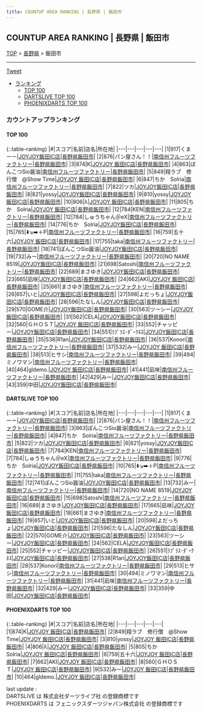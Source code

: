 ```yaml
---
title: COUNTUP AREA RANKING | 長野県 | 飯田市
---
```

## COUNTUP AREA RANKING | 長野県 | 飯田市

[TOP](/darts/rank/) > [長野県](/darts/rank/長野県/) > 飯田市

___

<a href="https://twitter.com/share?ref_src=twsrc%5Etfw" data-text="COUNTUP AREA RANKING | 長野県飯田市" class="twitter-share-button" data-hashtags="DARTSLIVE,PHOENIXDARTS,darts,ダーツ" data-show-count="false">Tweet</a>

* [ランキング](#カウントアップランキング)
    * [TOP 100](#top-100)
    * [DARTSLIVE TOP 100](#dartslive-top-100)
    * [PHOENIXDARTS TOP 100](#phoenixdarts-top-100)

### カウントアップランキング

#### TOP 100



{:.table-ranking}
|#|スコア|名前|店名|所在地|
|---|---|---|---|---|
|1|917|<span class="rank-name-dl">くまーー</span>|<a href="https://search.dartslive.com/jp/shop/adbb6fdef26f8321b21333aee1bd51e4">JOYJOY飯田IC店</a>|<a href="/darts/rank/長野県/飯田市">長野県飯田市</a>|
|2|876|<span class="rank-name-dl">パン屋さん！！</span>|<a href="https://search.dartslive.com/jp/shop/d4917cc6288412ed0d9b047a20a7ba1e">南信州フルーツファクトリー</a>|<a href="/darts/rank/長野県/飯田市">長野県飯田市</a>|
|3|874|<span class="rank-name-pd">K</span>|<a href="https://vs.phoenixdarts.com/jp/shop/shopDetailInfo/s_53497?s_seq=53497">JOYJOY 飯田IC店</a>|<a href="/darts/rank/長野県/飯田市">長野県飯田市</a>|
|4|863|<span class="rank-name-dl">ぽんこつSio醤油</span>|<a href="https://search.dartslive.com/jp/shop/d4917cc6288412ed0d9b047a20a7ba1e">南信州フルーツファクトリー</a>|<a href="/darts/rank/長野県/飯田市">長野県飯田市</a>|
|5|849|<span class="rank-name-pd">翔ラブ　修行僧　@Show Time</span>|<a href="https://vs.phoenixdarts.com/jp/shop/shopDetailInfo/s_53497?s_seq=53497">JOYJOY 飯田IC店</a>|<a href="/darts/rank/長野県/飯田市">長野県飯田市</a>|
|6|847|<span class="rank-name-dl">ちか　Solria</span>|<a href="https://search.dartslive.com/jp/shop/d4917cc6288412ed0d9b047a20a7ba1e">南信州フルーツファクトリー</a>|<a href="/darts/rank/長野県/飯田市">長野県飯田市</a>|
|7|822|<span class="rank-name-dl">ツカ</span>|<a href="https://search.dartslive.com/jp/shop/adbb6fdef26f8321b21333aee1bd51e4">JOYJOY飯田IC店</a>|<a href="/darts/rank/長野県/飯田市">長野県飯田市</a>|
|8|821|<span class="rank-name-dl">yossy</span>|<a href="https://search.dartslive.com/jp/shop/adbb6fdef26f8321b21333aee1bd51e4">JOYJOY飯田IC店</a>|<a href="/darts/rank/長野県/飯田市">長野県飯田市</a>|
|9|810|<span class="rank-name-pd">yossy</span>|<a href="https://vs.phoenixdarts.com/jp/shop/shopDetailInfo/s_53497?s_seq=53497">JOYJOY 飯田IC店</a>|<a href="/darts/rank/長野県/飯田市">長野県飯田市</a>|
|10|806|<span class="rank-name-pd">λ</span>|<a href="https://vs.phoenixdarts.com/jp/shop/shopDetailInfo/s_53497?s_seq=53497">JOYJOY 飯田IC店</a>|<a href="/darts/rank/長野県/飯田市">長野県飯田市</a>|
|11|805|<span class="rank-name-pd">ちか　Solria</span>|<a href="https://vs.phoenixdarts.com/jp/shop/shopDetailInfo/s_53497?s_seq=53497">JOYJOY 飯田IC店</a>|<a href="/darts/rank/長野県/飯田市">長野県飯田市</a>|
|12|784|<span class="rank-name-dl">KEN</span>|<a href="https://search.dartslive.com/jp/shop/d4917cc6288412ed0d9b047a20a7ba1e">南信州フルーツファクトリー</a>|<a href="/darts/rank/長野県/飯田市">長野県飯田市</a>|
|12|784|<span class="rank-name-dl">しゅうちゃん＠eX</span>|<a href="https://search.dartslive.com/jp/shop/d4917cc6288412ed0d9b047a20a7ba1e">南信州フルーツファクトリー</a>|<a href="/darts/rank/長野県/飯田市">長野県飯田市</a>|
|14|776|<span class="rank-name-dl">ちか　Solria</span>|<a href="https://search.dartslive.com/jp/shop/adbb6fdef26f8321b21333aee1bd51e4">JOYJOY飯田IC店</a>|<a href="/darts/rank/長野県/飯田市">長野県飯田市</a>|
|15|765|<span class="rank-name-dl">⬇️↘️➡️＋P</span>|<a href="https://search.dartslive.com/jp/shop/d4917cc6288412ed0d9b047a20a7ba1e">南信州フルーツファクトリー</a>|<a href="/darts/rank/長野県/飯田市">長野県飯田市</a>|
|16|759|<span class="rank-name-pd">五十六</span>|<a href="https://vs.phoenixdarts.com/jp/shop/shopDetailInfo/s_53497?s_seq=53497">JOYJOY 飯田IC店</a>|<a href="/darts/rank/長野県/飯田市">長野県飯田市</a>|
|17|755|<span class="rank-name-dl">taka</span>|<a href="https://search.dartslive.com/jp/shop/d4917cc6288412ed0d9b047a20a7ba1e">南信州フルーツファクトリー</a>|<a href="/darts/rank/長野県/飯田市">長野県飯田市</a>|
|18|741|<span class="rank-name-dl">ぽんこつSio醤油</span>|<a href="https://search.dartslive.com/jp/shop/adbb6fdef26f8321b21333aee1bd51e4">JOYJOY飯田IC店</a>|<a href="/darts/rank/長野県/飯田市">長野県飯田市</a>|
|19|732|<span class="rank-name-dl">みー</span>|<a href="https://search.dartslive.com/jp/shop/d4917cc6288412ed0d9b047a20a7ba1e">南信州フルーツファクトリー</a>|<a href="/darts/rank/長野県/飯田市">長野県飯田市</a>|
|20|720|<span class="rank-name-dl">NO NAME 8519</span>|<a href="https://search.dartslive.com/jp/shop/adbb6fdef26f8321b21333aee1bd51e4">JOYJOY飯田IC店</a>|<a href="/darts/rank/長野県/飯田市">長野県飯田市</a>|
|21|698|<span class="rank-name-dl">Satoshi</span>|<a href="https://search.dartslive.com/jp/shop/d4917cc6288412ed0d9b047a20a7ba1e">南信州フルーツファクトリー</a>|<a href="/darts/rank/長野県/飯田市">長野県飯田市</a>|
|22|689|<span class="rank-name-dl">まさゆき</span>|<a href="https://search.dartslive.com/jp/shop/adbb6fdef26f8321b21333aee1bd51e4">JOYJOY飯田IC店</a>|<a href="/darts/rank/長野県/飯田市">長野県飯田市</a>|
|23|665|<span class="rank-name-dl">凪咲</span>|<a href="https://search.dartslive.com/jp/shop/adbb6fdef26f8321b21333aee1bd51e4">JOYJOY飯田IC店</a>|<a href="/darts/rank/長野県/飯田市">長野県飯田市</a>|
|24|662|<span class="rank-name-pd">AKI</span>|<a href="https://vs.phoenixdarts.com/jp/shop/shopDetailInfo/s_53497?s_seq=53497">JOYJOY 飯田IC店</a>|<a href="/darts/rank/長野県/飯田市">長野県飯田市</a>|
|25|661|<span class="rank-name-dl">まさゆき</span>|<a href="https://search.dartslive.com/jp/shop/d4917cc6288412ed0d9b047a20a7ba1e">南信州フルーツファクトリー</a>|<a href="/darts/rank/長野県/飯田市">長野県飯田市</a>|
|26|657|<span class="rank-name-dl">いと</span>|<a href="https://search.dartslive.com/jp/shop/adbb6fdef26f8321b21333aee1bd51e4">JOYJOY飯田IC店</a>|<a href="/darts/rank/長野県/飯田市">長野県飯田市</a>|
|27|598|<span class="rank-name-dl">よだっちょ</span>|<a href="https://search.dartslive.com/jp/shop/adbb6fdef26f8321b21333aee1bd51e4">JOYJOY飯田IC店</a>|<a href="/darts/rank/長野県/飯田市">長野県飯田市</a>|
|28|596|<span class="rank-name-dl">たなしん</span>|<a href="https://search.dartslive.com/jp/shop/adbb6fdef26f8321b21333aee1bd51e4">JOYJOY飯田IC店</a>|<a href="/darts/rank/長野県/飯田市">長野県飯田市</a>|
|29|570|<span class="rank-name-dl">GOME介</span>|<a href="https://search.dartslive.com/jp/shop/adbb6fdef26f8321b21333aee1bd51e4">JOYJOY飯田IC店</a>|<a href="/darts/rank/長野県/飯田市">長野県飯田市</a>|
|30|563|<span class="rank-name-dl">ツーシー</span>|<a href="https://search.dartslive.com/jp/shop/adbb6fdef26f8321b21333aee1bd51e4">JOYJOY飯田IC店</a>|<a href="/darts/rank/長野県/飯田市">長野県飯田市</a>|
|31|562|<span class="rank-name-dl">CELA</span>|<a href="https://search.dartslive.com/jp/shop/adbb6fdef26f8321b21333aee1bd51e4">JOYJOY飯田IC店</a>|<a href="/darts/rank/長野県/飯田市">長野県飯田市</a>|
|32|560|<span class="rank-name-pd">ＧＨＯＳＴ</span>|<a href="https://vs.phoenixdarts.com/jp/shop/shopDetailInfo/s_53497?s_seq=53497">JOYJOY 飯田IC店</a>|<a href="/darts/rank/長野県/飯田市">長野県飯田市</a>|
|33|552|<span class="rank-name-dl">チャッピー</span>|<a href="https://search.dartslive.com/jp/shop/adbb6fdef26f8321b21333aee1bd51e4">JOYJOY飯田IC店</a>|<a href="/darts/rank/長野県/飯田市">長野県飯田市</a>|
|34|551|<span class="rank-name-dl">ﾗﾌﾟﾗｽ･ﾀﾞｰｸﾈｽ</span>|<a href="https://search.dartslive.com/jp/shop/adbb6fdef26f8321b21333aee1bd51e4">JOYJOY飯田IC店</a>|<a href="/darts/rank/長野県/飯田市">長野県飯田市</a>|
|35|538|<span class="rank-name-dl">R1an</span>|<a href="https://search.dartslive.com/jp/shop/adbb6fdef26f8321b21333aee1bd51e4">JOYJOY飯田IC店</a>|<a href="/darts/rank/長野県/飯田市">長野県飯田市</a>|
|36|537|<span class="rank-name-dl">Konori</span>|<a href="https://search.dartslive.com/jp/shop/d4917cc6288412ed0d9b047a20a7ba1e">南信州フルーツファクトリー</a>|<a href="/darts/rank/長野県/飯田市">長野県飯田市</a>|
|37|532|<span class="rank-name-pd">みー</span>|<a href="https://vs.phoenixdarts.com/jp/shop/shopDetailInfo/s_53497?s_seq=53497">JOYJOY 飯田IC店</a>|<a href="/darts/rank/長野県/飯田市">長野県飯田市</a>|
|38|513|<span class="rank-name-dl">ヒサシ</span>|<a href="https://search.dartslive.com/jp/shop/d4917cc6288412ed0d9b047a20a7ba1e">南信州フルーツファクトリー</a>|<a href="/darts/rank/長野県/飯田市">長野県飯田市</a>|
|39|494|<span class="rank-name-dl">ミノワマン</span>|<a href="https://search.dartslive.com/jp/shop/d4917cc6288412ed0d9b047a20a7ba1e">南信州フルーツファクトリー</a>|<a href="/darts/rank/長野県/飯田市">長野県飯田市</a>|
|40|464|<span class="rank-name-pd">gldemo.</span>|<a href="https://vs.phoenixdarts.com/jp/shop/shopDetailInfo/s_53497?s_seq=53497">JOYJOY 飯田IC店</a>|<a href="/darts/rank/長野県/飯田市">長野県飯田市</a>|
|41|441|<span class="rank-name-dl">凪咲</span>|<a href="https://search.dartslive.com/jp/shop/d4917cc6288412ed0d9b047a20a7ba1e">南信州フルーツファクトリー</a>|<a href="/darts/rank/長野県/飯田市">長野県飯田市</a>|
|42|429|<span class="rank-name-dl">みー</span>|<a href="https://search.dartslive.com/jp/shop/adbb6fdef26f8321b21333aee1bd51e4">JOYJOY飯田IC店</a>|<a href="/darts/rank/長野県/飯田市">長野県飯田市</a>|
|43|359|<span class="rank-name-dl">中田</span>|<a href="https://search.dartslive.com/jp/shop/adbb6fdef26f8321b21333aee1bd51e4">JOYJOY飯田IC店</a>|<a href="/darts/rank/長野県/飯田市">長野県飯田市</a>|


#### DARTSLIVE TOP 100



{:.table-ranking}
|#|スコア|名前|店名|所在地|
|---|---|---|---|---|
|1|917|<span class="rank-name-dl">くまーー</span>|<a href="https://search.dartslive.com/jp/shop/adbb6fdef26f8321b21333aee1bd51e4">JOYJOY飯田IC店</a>|<a href="/darts/rank/長野県/飯田市">長野県飯田市</a>|
|2|876|<span class="rank-name-dl">パン屋さん！！</span>|<a href="https://search.dartslive.com/jp/shop/d4917cc6288412ed0d9b047a20a7ba1e">南信州フルーツファクトリー</a>|<a href="/darts/rank/長野県/飯田市">長野県飯田市</a>|
|3|863|<span class="rank-name-dl">ぽんこつSio醤油</span>|<a href="https://search.dartslive.com/jp/shop/d4917cc6288412ed0d9b047a20a7ba1e">南信州フルーツファクトリー</a>|<a href="/darts/rank/長野県/飯田市">長野県飯田市</a>|
|4|847|<span class="rank-name-dl">ちか　Solria</span>|<a href="https://search.dartslive.com/jp/shop/d4917cc6288412ed0d9b047a20a7ba1e">南信州フルーツファクトリー</a>|<a href="/darts/rank/長野県/飯田市">長野県飯田市</a>|
|5|822|<span class="rank-name-dl">ツカ</span>|<a href="https://search.dartslive.com/jp/shop/adbb6fdef26f8321b21333aee1bd51e4">JOYJOY飯田IC店</a>|<a href="/darts/rank/長野県/飯田市">長野県飯田市</a>|
|6|821|<span class="rank-name-dl">yossy</span>|<a href="https://search.dartslive.com/jp/shop/adbb6fdef26f8321b21333aee1bd51e4">JOYJOY飯田IC店</a>|<a href="/darts/rank/長野県/飯田市">長野県飯田市</a>|
|7|784|<span class="rank-name-dl">KEN</span>|<a href="https://search.dartslive.com/jp/shop/d4917cc6288412ed0d9b047a20a7ba1e">南信州フルーツファクトリー</a>|<a href="/darts/rank/長野県/飯田市">長野県飯田市</a>|
|7|784|<span class="rank-name-dl">しゅうちゃん＠eX</span>|<a href="https://search.dartslive.com/jp/shop/d4917cc6288412ed0d9b047a20a7ba1e">南信州フルーツファクトリー</a>|<a href="/darts/rank/長野県/飯田市">長野県飯田市</a>|
|9|776|<span class="rank-name-dl">ちか　Solria</span>|<a href="https://search.dartslive.com/jp/shop/adbb6fdef26f8321b21333aee1bd51e4">JOYJOY飯田IC店</a>|<a href="/darts/rank/長野県/飯田市">長野県飯田市</a>|
|10|765|<span class="rank-name-dl">⬇️↘️➡️＋P</span>|<a href="https://search.dartslive.com/jp/shop/d4917cc6288412ed0d9b047a20a7ba1e">南信州フルーツファクトリー</a>|<a href="/darts/rank/長野県/飯田市">長野県飯田市</a>|
|11|755|<span class="rank-name-dl">taka</span>|<a href="https://search.dartslive.com/jp/shop/d4917cc6288412ed0d9b047a20a7ba1e">南信州フルーツファクトリー</a>|<a href="/darts/rank/長野県/飯田市">長野県飯田市</a>|
|12|741|<span class="rank-name-dl">ぽんこつSio醤油</span>|<a href="https://search.dartslive.com/jp/shop/adbb6fdef26f8321b21333aee1bd51e4">JOYJOY飯田IC店</a>|<a href="/darts/rank/長野県/飯田市">長野県飯田市</a>|
|13|732|<span class="rank-name-dl">みー</span>|<a href="https://search.dartslive.com/jp/shop/d4917cc6288412ed0d9b047a20a7ba1e">南信州フルーツファクトリー</a>|<a href="/darts/rank/長野県/飯田市">長野県飯田市</a>|
|14|720|<span class="rank-name-dl">NO NAME 8519</span>|<a href="https://search.dartslive.com/jp/shop/adbb6fdef26f8321b21333aee1bd51e4">JOYJOY飯田IC店</a>|<a href="/darts/rank/長野県/飯田市">長野県飯田市</a>|
|15|698|<span class="rank-name-dl">Satoshi</span>|<a href="https://search.dartslive.com/jp/shop/d4917cc6288412ed0d9b047a20a7ba1e">南信州フルーツファクトリー</a>|<a href="/darts/rank/長野県/飯田市">長野県飯田市</a>|
|16|689|<span class="rank-name-dl">まさゆき</span>|<a href="https://search.dartslive.com/jp/shop/adbb6fdef26f8321b21333aee1bd51e4">JOYJOY飯田IC店</a>|<a href="/darts/rank/長野県/飯田市">長野県飯田市</a>|
|17|665|<span class="rank-name-dl">凪咲</span>|<a href="https://search.dartslive.com/jp/shop/adbb6fdef26f8321b21333aee1bd51e4">JOYJOY飯田IC店</a>|<a href="/darts/rank/長野県/飯田市">長野県飯田市</a>|
|18|661|<span class="rank-name-dl">まさゆき</span>|<a href="https://search.dartslive.com/jp/shop/d4917cc6288412ed0d9b047a20a7ba1e">南信州フルーツファクトリー</a>|<a href="/darts/rank/長野県/飯田市">長野県飯田市</a>|
|19|657|<span class="rank-name-dl">いと</span>|<a href="https://search.dartslive.com/jp/shop/adbb6fdef26f8321b21333aee1bd51e4">JOYJOY飯田IC店</a>|<a href="/darts/rank/長野県/飯田市">長野県飯田市</a>|
|20|598|<span class="rank-name-dl">よだっちょ</span>|<a href="https://search.dartslive.com/jp/shop/adbb6fdef26f8321b21333aee1bd51e4">JOYJOY飯田IC店</a>|<a href="/darts/rank/長野県/飯田市">長野県飯田市</a>|
|21|596|<span class="rank-name-dl">たなしん</span>|<a href="https://search.dartslive.com/jp/shop/adbb6fdef26f8321b21333aee1bd51e4">JOYJOY飯田IC店</a>|<a href="/darts/rank/長野県/飯田市">長野県飯田市</a>|
|22|570|<span class="rank-name-dl">GOME介</span>|<a href="https://search.dartslive.com/jp/shop/adbb6fdef26f8321b21333aee1bd51e4">JOYJOY飯田IC店</a>|<a href="/darts/rank/長野県/飯田市">長野県飯田市</a>|
|23|563|<span class="rank-name-dl">ツーシー</span>|<a href="https://search.dartslive.com/jp/shop/adbb6fdef26f8321b21333aee1bd51e4">JOYJOY飯田IC店</a>|<a href="/darts/rank/長野県/飯田市">長野県飯田市</a>|
|24|562|<span class="rank-name-dl">CELA</span>|<a href="https://search.dartslive.com/jp/shop/adbb6fdef26f8321b21333aee1bd51e4">JOYJOY飯田IC店</a>|<a href="/darts/rank/長野県/飯田市">長野県飯田市</a>|
|25|552|<span class="rank-name-dl">チャッピー</span>|<a href="https://search.dartslive.com/jp/shop/adbb6fdef26f8321b21333aee1bd51e4">JOYJOY飯田IC店</a>|<a href="/darts/rank/長野県/飯田市">長野県飯田市</a>|
|26|551|<span class="rank-name-dl">ﾗﾌﾟﾗｽ･ﾀﾞｰｸﾈｽ</span>|<a href="https://search.dartslive.com/jp/shop/adbb6fdef26f8321b21333aee1bd51e4">JOYJOY飯田IC店</a>|<a href="/darts/rank/長野県/飯田市">長野県飯田市</a>|
|27|538|<span class="rank-name-dl">R1an</span>|<a href="https://search.dartslive.com/jp/shop/adbb6fdef26f8321b21333aee1bd51e4">JOYJOY飯田IC店</a>|<a href="/darts/rank/長野県/飯田市">長野県飯田市</a>|
|28|537|<span class="rank-name-dl">Konori</span>|<a href="https://search.dartslive.com/jp/shop/d4917cc6288412ed0d9b047a20a7ba1e">南信州フルーツファクトリー</a>|<a href="/darts/rank/長野県/飯田市">長野県飯田市</a>|
|29|513|<span class="rank-name-dl">ヒサシ</span>|<a href="https://search.dartslive.com/jp/shop/d4917cc6288412ed0d9b047a20a7ba1e">南信州フルーツファクトリー</a>|<a href="/darts/rank/長野県/飯田市">長野県飯田市</a>|
|30|494|<span class="rank-name-dl">ミノワマン</span>|<a href="https://search.dartslive.com/jp/shop/d4917cc6288412ed0d9b047a20a7ba1e">南信州フルーツファクトリー</a>|<a href="/darts/rank/長野県/飯田市">長野県飯田市</a>|
|31|441|<span class="rank-name-dl">凪咲</span>|<a href="https://search.dartslive.com/jp/shop/d4917cc6288412ed0d9b047a20a7ba1e">南信州フルーツファクトリー</a>|<a href="/darts/rank/長野県/飯田市">長野県飯田市</a>|
|32|429|<span class="rank-name-dl">みー</span>|<a href="https://search.dartslive.com/jp/shop/adbb6fdef26f8321b21333aee1bd51e4">JOYJOY飯田IC店</a>|<a href="/darts/rank/長野県/飯田市">長野県飯田市</a>|
|33|359|<span class="rank-name-dl">中田</span>|<a href="https://search.dartslive.com/jp/shop/adbb6fdef26f8321b21333aee1bd51e4">JOYJOY飯田IC店</a>|<a href="/darts/rank/長野県/飯田市">長野県飯田市</a>|


#### PHOENIXDARTS TOP 100



{:.table-ranking}
|#|スコア|名前|店名|所在地|
|---|---|---|---|---|
|1|874|<span class="rank-name-pd">K</span>|<a href="https://vs.phoenixdarts.com/jp/shop/shopDetailInfo/s_53497?s_seq=53497">JOYJOY 飯田IC店</a>|<a href="/darts/rank/長野県/飯田市">長野県飯田市</a>|
|2|849|<span class="rank-name-pd">翔ラブ　修行僧　@Show Time</span>|<a href="https://vs.phoenixdarts.com/jp/shop/shopDetailInfo/s_53497?s_seq=53497">JOYJOY 飯田IC店</a>|<a href="/darts/rank/長野県/飯田市">長野県飯田市</a>|
|3|810|<span class="rank-name-pd">yossy</span>|<a href="https://vs.phoenixdarts.com/jp/shop/shopDetailInfo/s_53497?s_seq=53497">JOYJOY 飯田IC店</a>|<a href="/darts/rank/長野県/飯田市">長野県飯田市</a>|
|4|806|<span class="rank-name-pd">λ</span>|<a href="https://vs.phoenixdarts.com/jp/shop/shopDetailInfo/s_53497?s_seq=53497">JOYJOY 飯田IC店</a>|<a href="/darts/rank/長野県/飯田市">長野県飯田市</a>|
|5|805|<span class="rank-name-pd">ちか　Solria</span>|<a href="https://vs.phoenixdarts.com/jp/shop/shopDetailInfo/s_53497?s_seq=53497">JOYJOY 飯田IC店</a>|<a href="/darts/rank/長野県/飯田市">長野県飯田市</a>|
|6|759|<span class="rank-name-pd">五十六</span>|<a href="https://vs.phoenixdarts.com/jp/shop/shopDetailInfo/s_53497?s_seq=53497">JOYJOY 飯田IC店</a>|<a href="/darts/rank/長野県/飯田市">長野県飯田市</a>|
|7|662|<span class="rank-name-pd">AKI</span>|<a href="https://vs.phoenixdarts.com/jp/shop/shopDetailInfo/s_53497?s_seq=53497">JOYJOY 飯田IC店</a>|<a href="/darts/rank/長野県/飯田市">長野県飯田市</a>|
|8|560|<span class="rank-name-pd">ＧＨＯＳＴ</span>|<a href="https://vs.phoenixdarts.com/jp/shop/shopDetailInfo/s_53497?s_seq=53497">JOYJOY 飯田IC店</a>|<a href="/darts/rank/長野県/飯田市">長野県飯田市</a>|
|9|532|<span class="rank-name-pd">みー</span>|<a href="https://vs.phoenixdarts.com/jp/shop/shopDetailInfo/s_53497?s_seq=53497">JOYJOY 飯田IC店</a>|<a href="/darts/rank/長野県/飯田市">長野県飯田市</a>|
|10|464|<span class="rank-name-pd">gldemo.</span>|<a href="https://vs.phoenixdarts.com/jp/shop/shopDetailInfo/s_53497?s_seq=53497">JOYJOY 飯田IC店</a>|<a href="/darts/rank/長野県/飯田市">長野県飯田市</a>|


<div class="footer border-top border-gray-light mt-5 pt-3 text-right text-gray">
    last update : <span style="font-weight: italic" id="foot_last_modified"></span><br />
    DARTSLIVE は 株式会社ダーツライブ社 の登録商標です<br />
    PHOENIXDARTS は フェニックスダーツジャパン株式会社 の登録商標です<br />
</div>

<script src="https://cdnjs.cloudflare.com/ajax/libs/jquery.tablesorter/2.31.3/js/jquery.tablesorter.min.js" integrity="sha512-qzgd5cYSZcosqpzpn7zF2ZId8f/8CHmFKZ8j7mU4OUXTNRd5g+ZHBPsgKEwoqxCtdQvExE5LprwwPAgoicguNg==" crossorigin="anonymous" referrerpolicy="no-referrer"></script>
<link rel="stylesheet" href="https://cdnjs.cloudflare.com/ajax/libs/jquery.tablesorter/2.31.3/css/theme.default.min.css" integrity="sha512-wghhOJkjQX0Lh3NSWvNKeZ0ZpNn+SPVXX1Qyc9OCaogADktxrBiBdKGDoqVUOyhStvMBmJQ8ZdMHiR3wuEq8+w==" crossorigin="anonymous" referrerpolicy="no-referrer" />
<script>
$(function() {
    $(".table-ranking").tablesorter({sortList:[[0, 0]]});
    $("#foot_last_modified").text(formatDate(new Date(document.lastModified), 'yyyy-MM-dd HH:mm:ss'));
});
</script>

<script async src="https://platform.twitter.com/widgets.js" charset="utf-8"></script>